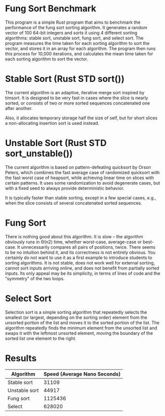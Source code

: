 # Fung Sort Benchmark

This program is a simple Rust program that aims to benchmark the performance of the fung sort sorting algorithm. It generates a random vector of 100 64-bit integers and sorts it using 4 different sorting algorithms: stable sort, unstable sort, fung sort, and select sort. The program measures the time taken for each sorting algorithm to sort the vector, and stores it in an array for each algorithm. The program then runs this process for 10,000 iterations, and calculates the mean time taken for each sorting algorithm to sort the vector. 

# Stable Sort (Rust STD sort())
The current algorithm is an adaptive, iterative merge sort inspired by timsort. It is designed to be very fast in cases where the slice is nearly sorted, or consists of two or more sorted sequences concatenated one after another.

Also, it allocates temporary storage half the size of self, but for short slices a non-allocating insertion sort is used instead.

# Unstable Sort (Rust STD sort_unstable())
The current algorithm is based on pattern-defeating quicksort by Orson Peters, which combines the fast average case of randomized quicksort with the fast worst case of heapsort, while achieving linear time on slices with certain patterns. It uses some randomization to avoid degenerate cases, but with a fixed seed to always provide deterministic behavior.

It is typically faster than stable sorting, except in a few special cases, e.g., when the slice consists of several concatenated sorted sequences.

# Fung Sort
There is nothing good about this algorithm. It is slow – the algorithm obviously runs in Θ(n2) time, whether worst-case, average-case or best-case. It unnecessarily compares all pairs of positions, twice. There seems to be no intuition behind it, and its correctness is not entirely obvious. You certainly do not want to use it as a first example to introduce students to sorting algorithms. It is not stable, does not work well for external sorting, cannot sort inputs arriving online, and does not benefit from partially sorted inputs. Its only appeal may be its simplicity, in terms of lines of code and the “symmetry” of the two loops.

# Select Sort
Selection sort is a simple sorting algorithm that repeatedly selects the smallest (or largest, depending on the sorting order) element from the unsorted portion of the list and moves it to the sorted portion of the list. The algorithm repeatedly finds the minimum element from the unsorted list and swaps it with the leftmost unsorted element, moving the boundary of the sorted list one element to the right.

# Results
| Algorithm     | Speed (Average Nano Seconds) |
| ------------- | ------------- |
| Stable sort  | 31109  |
| Unstable sort  | 44917  |
| Fung sort  | 1125436  |
| Select | 628020 |
